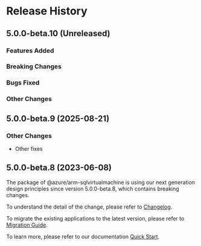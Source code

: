 # Release History

## 5.0.0-beta.10 (Unreleased)

### Features Added

### Breaking Changes

### Bugs Fixed

### Other Changes

## 5.0.0-beta.9 (2025-08-21)

### Other Changes

  - Other fixes

## 5.0.0-beta.8 (2023-06-08)

The package of @azure/arm-sqlvirtualmachine is using our next generation design principles since version 5.0.0-beta.8, which contains breaking changes.

To understand the detail of the change, please refer to [Changelog](https://aka.ms/js-track2-changelog).

To migrate the existing applications to the latest version, please refer to [Migration Guide](https://aka.ms/js-track2-migration-guide).

To learn more, please refer to our documentation [Quick Start](https://aka.ms/azsdk/js/mgmt/quickstart ).
